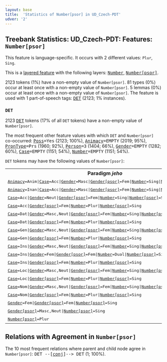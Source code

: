 ```yaml
---
layout: base
title:  'Statistics of Number[psor] in UD_Czech-PDT'
udver: '2'
---
```


## Treebank Statistics: UD_Czech-PDT: Features: `Number[psor]`

This feature is language-specific.
It occurs with 2 different values: `Plur`, `Sing`.

This is a <a href="../../u/overview/feat-layers.html">layered feature</a> with the following layers: <tt><a href="cs_pdt-feat-Number.html">Number</a></tt>, <tt><a href="cs_pdt-feat-Number-psor.html">Number[psor]</a></tt>.

2123 tokens (1%) have a non-empty value of `Number[psor]`.
81 types (0%) occur at least once with a non-empty value of `Number[psor]`.
5 lemmas (0%) occur at least once with a non-empty value of `Number[psor]`.
The feature is used with 1 part-of-speech tags: <tt><a href="cs_pdt-pos-DET.html">DET</a></tt> (2123; 1% instances).

### `DET`

2123 <tt><a href="cs_pdt-pos-DET.html">DET</a></tt> tokens (17% of all `DET` tokens) have a non-empty value of `Number[psor]`.

The most frequent other feature values with which `DET` and `Number[psor]` co-occurred: <tt><a href="cs_pdt-feat-Poss.html">Poss</a></tt><tt>=Yes</tt> (2123; 100%), <tt><a href="cs_pdt-feat-Animacy.html">Animacy</a></tt><tt>=EMPTY</tt> (2019; 95%), <tt><a href="cs_pdt-feat-PronType.html">PronType</a></tt><tt>=Prs</tt> (1960; 92%), <tt><a href="cs_pdt-feat-Person.html">Person</a></tt><tt>=3</tt> (1404; 66%), <tt><a href="cs_pdt-feat-Gender.html">Gender</a></tt><tt>=EMPTY</tt> (1282; 60%), <tt><a href="cs_pdt-feat-Case.html">Case</a></tt><tt>=EMPTY</tt> (1151; 54%), <tt><a href="cs_pdt-feat-Number.html">Number</a></tt><tt>=EMPTY</tt> (1151; 54%).

`DET` tokens may have the following values of `Number[psor]`:


<table>
  <tr><th>Paradigm <i>jeho</i></th><th><tt>Plur</tt></th><th><tt>Sing</tt></th></tr>
  <tr><td><tt><tt><a href="cs_pdt-feat-Animacy.html">Animacy</a></tt><tt>=Anim</tt>|<tt><a href="cs_pdt-feat-Case.html">Case</a></tt><tt>=Acc</tt>|<tt><a href="cs_pdt-feat-Gender.html">Gender</a></tt><tt>=Masc</tt>|<tt><a href="cs_pdt-feat-Gender-psor.html">Gender[psor]</a></tt><tt>=Fem</tt>|<tt><a href="cs_pdt-feat-Number.html">Number</a></tt><tt>=Sing</tt>|<tt><a href="cs_pdt-feat-Number-psor.html">Number[psor]</a></tt><tt>=Sing</tt></tt></td><td></td><td><em>jejího</em></td></tr>
  <tr><td><tt><tt><a href="cs_pdt-feat-Animacy.html">Animacy</a></tt><tt>=Inan</tt>|<tt><a href="cs_pdt-feat-Case.html">Case</a></tt><tt>=Acc</tt>|<tt><a href="cs_pdt-feat-Gender.html">Gender</a></tt><tt>=Masc</tt>|<tt><a href="cs_pdt-feat-Gender-psor.html">Gender[psor]</a></tt><tt>=Fem</tt>|<tt><a href="cs_pdt-feat-Number.html">Number</a></tt><tt>=Sing</tt>|<tt><a href="cs_pdt-feat-Number-psor.html">Number[psor]</a></tt><tt>=Sing</tt></tt></td><td></td><td><em>její</em></td></tr>
  <tr><td><tt><tt><a href="cs_pdt-feat-Case.html">Case</a></tt><tt>=Acc</tt>|<tt><a href="cs_pdt-feat-Gender.html">Gender</a></tt><tt>=Neut</tt>|<tt><a href="cs_pdt-feat-Gender-psor.html">Gender[psor]</a></tt><tt>=Fem</tt>|<tt><a href="cs_pdt-feat-Number.html">Number</a></tt><tt>=Sing</tt>|<tt><a href="cs_pdt-feat-Number-psor.html">Number[psor]</a></tt><tt>=Sing</tt></tt></td><td></td><td><em>její</em></td></tr>
  <tr><td><tt><tt><a href="cs_pdt-feat-Case.html">Case</a></tt><tt>=Acc</tt>|<tt><a href="cs_pdt-feat-Gender-psor.html">Gender[psor]</a></tt><tt>=Fem</tt>|<tt><a href="cs_pdt-feat-Number.html">Number</a></tt><tt>=Plur</tt>|<tt><a href="cs_pdt-feat-Number-psor.html">Number[psor]</a></tt><tt>=Sing</tt></tt></td><td></td><td><em>její</em></td></tr>
  <tr><td><tt><tt><a href="cs_pdt-feat-Case.html">Case</a></tt><tt>=Dat</tt>|<tt><a href="cs_pdt-feat-Gender.html">Gender</a></tt><tt>=Masc,Neut</tt>|<tt><a href="cs_pdt-feat-Gender-psor.html">Gender[psor]</a></tt><tt>=Fem</tt>|<tt><a href="cs_pdt-feat-Number.html">Number</a></tt><tt>=Sing</tt>|<tt><a href="cs_pdt-feat-Number-psor.html">Number[psor]</a></tt><tt>=Sing</tt></tt></td><td></td><td><em>jejímu</em></td></tr>
  <tr><td><tt><tt><a href="cs_pdt-feat-Case.html">Case</a></tt><tt>=Dat</tt>|<tt><a href="cs_pdt-feat-Gender-psor.html">Gender[psor]</a></tt><tt>=Fem</tt>|<tt><a href="cs_pdt-feat-Number.html">Number</a></tt><tt>=Plur</tt>|<tt><a href="cs_pdt-feat-Number-psor.html">Number[psor]</a></tt><tt>=Sing</tt></tt></td><td></td><td><em>jejím</em></td></tr>
  <tr><td><tt><tt><a href="cs_pdt-feat-Case.html">Case</a></tt><tt>=Gen</tt>|<tt><a href="cs_pdt-feat-Gender.html">Gender</a></tt><tt>=Masc,Neut</tt>|<tt><a href="cs_pdt-feat-Gender-psor.html">Gender[psor]</a></tt><tt>=Fem</tt>|<tt><a href="cs_pdt-feat-Number.html">Number</a></tt><tt>=Sing</tt>|<tt><a href="cs_pdt-feat-Number-psor.html">Number[psor]</a></tt><tt>=Sing</tt></tt></td><td></td><td><em>jejího</em></td></tr>
  <tr><td><tt><tt><a href="cs_pdt-feat-Case.html">Case</a></tt><tt>=Gen</tt>|<tt><a href="cs_pdt-feat-Gender-psor.html">Gender[psor]</a></tt><tt>=Fem</tt>|<tt><a href="cs_pdt-feat-Number.html">Number</a></tt><tt>=Plur</tt>|<tt><a href="cs_pdt-feat-Number-psor.html">Number[psor]</a></tt><tt>=Sing</tt></tt></td><td></td><td><em>jejích</em></td></tr>
  <tr><td><tt><tt><a href="cs_pdt-feat-Case.html">Case</a></tt><tt>=Ins</tt>|<tt><a href="cs_pdt-feat-Gender.html">Gender</a></tt><tt>=Masc,Neut</tt>|<tt><a href="cs_pdt-feat-Gender-psor.html">Gender[psor]</a></tt><tt>=Fem</tt>|<tt><a href="cs_pdt-feat-Number.html">Number</a></tt><tt>=Sing</tt>|<tt><a href="cs_pdt-feat-Number-psor.html">Number[psor]</a></tt><tt>=Sing</tt></tt></td><td></td><td><em>jejím</em></td></tr>
  <tr><td><tt><tt><a href="cs_pdt-feat-Case.html">Case</a></tt><tt>=Ins</tt>|<tt><a href="cs_pdt-feat-Gender.html">Gender</a></tt><tt>=Fem</tt>|<tt><a href="cs_pdt-feat-Gender-psor.html">Gender[psor]</a></tt><tt>=Fem</tt>|<tt><a href="cs_pdt-feat-Number.html">Number</a></tt><tt>=Dual</tt>|<tt><a href="cs_pdt-feat-Number-psor.html">Number[psor]</a></tt><tt>=Sing</tt></tt></td><td></td><td><em>jejíma</em></td></tr>
  <tr><td><tt><tt><a href="cs_pdt-feat-Case.html">Case</a></tt><tt>=Ins</tt>|<tt><a href="cs_pdt-feat-Gender-psor.html">Gender[psor]</a></tt><tt>=Fem</tt>|<tt><a href="cs_pdt-feat-Number.html">Number</a></tt><tt>=Plur</tt>|<tt><a href="cs_pdt-feat-Number-psor.html">Number[psor]</a></tt><tt>=Sing</tt></tt></td><td></td><td><em>jejími</em></td></tr>
  <tr><td><tt><tt><a href="cs_pdt-feat-Case.html">Case</a></tt><tt>=Loc</tt>|<tt><a href="cs_pdt-feat-Gender.html">Gender</a></tt><tt>=Masc,Neut</tt>|<tt><a href="cs_pdt-feat-Gender-psor.html">Gender[psor]</a></tt><tt>=Fem</tt>|<tt><a href="cs_pdt-feat-Number.html">Number</a></tt><tt>=Sing</tt>|<tt><a href="cs_pdt-feat-Number-psor.html">Number[psor]</a></tt><tt>=Sing</tt></tt></td><td></td><td><em>jejím</em></td></tr>
  <tr><td><tt><tt><a href="cs_pdt-feat-Case.html">Case</a></tt><tt>=Loc</tt>|<tt><a href="cs_pdt-feat-Gender-psor.html">Gender[psor]</a></tt><tt>=Fem</tt>|<tt><a href="cs_pdt-feat-Number.html">Number</a></tt><tt>=Plur</tt>|<tt><a href="cs_pdt-feat-Number-psor.html">Number[psor]</a></tt><tt>=Sing</tt></tt></td><td></td><td><em>jejích</em></td></tr>
  <tr><td><tt><tt><a href="cs_pdt-feat-Case.html">Case</a></tt><tt>=Nom</tt>|<tt><a href="cs_pdt-feat-Gender.html">Gender</a></tt><tt>=Masc,Neut</tt>|<tt><a href="cs_pdt-feat-Gender-psor.html">Gender[psor]</a></tt><tt>=Fem</tt>|<tt><a href="cs_pdt-feat-Number.html">Number</a></tt><tt>=Sing</tt>|<tt><a href="cs_pdt-feat-Number-psor.html">Number[psor]</a></tt><tt>=Sing</tt></tt></td><td></td><td><em>její</em></td></tr>
  <tr><td><tt><tt><a href="cs_pdt-feat-Case.html">Case</a></tt><tt>=Nom</tt>|<tt><a href="cs_pdt-feat-Gender-psor.html">Gender[psor]</a></tt><tt>=Fem</tt>|<tt><a href="cs_pdt-feat-Number.html">Number</a></tt><tt>=Plur</tt>|<tt><a href="cs_pdt-feat-Number-psor.html">Number[psor]</a></tt><tt>=Sing</tt></tt></td><td></td><td><em>její</em></td></tr>
  <tr><td><tt><tt><a href="cs_pdt-feat-Gender.html">Gender</a></tt><tt>=Fem</tt>|<tt><a href="cs_pdt-feat-Gender-psor.html">Gender[psor]</a></tt><tt>=Fem</tt>|<tt><a href="cs_pdt-feat-Number-psor.html">Number[psor]</a></tt><tt>=Sing</tt></tt></td><td></td><td><em>její</em></td></tr>
  <tr><td><tt><tt><a href="cs_pdt-feat-Gender-psor.html">Gender[psor]</a></tt><tt>=Masc,Neut</tt>|<tt><a href="cs_pdt-feat-Number-psor.html">Number[psor]</a></tt><tt>=Sing</tt></tt></td><td></td><td><em>jeho</em></td></tr>
  <tr><td><tt><tt><a href="cs_pdt-feat-Number-psor.html">Number[psor]</a></tt><tt>=Plur</tt></tt></td><td><em>jejich</em></td><td></td></tr>
</table>

## Relations with Agreement in `Number[psor]`

The 10 most frequent relations where parent and child node agree in `Number[psor]`:
<tt>DET --[<tt><a href="cs_pdt-dep-conj.html">conj</a></tt>]--> DET</tt> (1; 100%).

